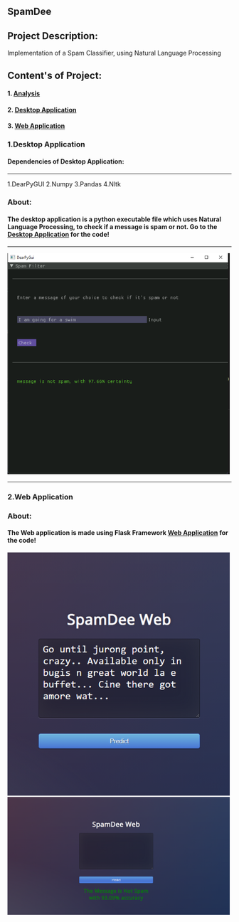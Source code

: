 ## SpamDee

## Project Description:

Implementation of a Spam Classifier, using Natural Language Processing

## Content's of Project:

#### 1. [Analysis](https://github.com/Sagnik220/SpamDee/tree/main/Analysis)
#### 2. [Desktop Application](https://github.com/Sagnik220/SpamDee/tree/main/Desktop%20App)
#### 3. [Web Application]()

### 1.Desktop Application

#### Dependencies of Desktop Application:
---------
1.DearPyGUI
2.Numpy
3.Pandas
4.Nltk

### About:
#### The desktop application is a python executable file which uses Natural Language Processing, to check if a message is spam or not. Go to the  [Desktop Application](https://github.com/Sagnik220/SpamDee/tree/main/Desktop%20App) for the code!
------
<img src="Images/ham.png" width=500>

-------------

### 2.Web Application

### About:
#### The Web application is made using Flask Framework [Web Application](https://github.com/Sagnik220/SpamDee/tree/main/Web%20App) for the code!


<img src="Images/Ham1.png" width=500>
<img src="Images/Ham2.png" width=500>
